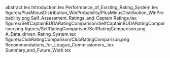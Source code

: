 abstract.tex
Introduction.tex
Performance_of_Existing_Rating_System.tex
figures/PlusMinusDistribution_WinProbability/PlusMinusDistribution_WinProbability.png
Self_Assessment_Ratings_and_Captain Ratings.tex
figures/SelfCaptainBUDARatingComparison/SelfCaptainBUDARatingComparison.png
figures/SelfRatingComparison/SelfRatingComparison.png
A_Data_driven_Rating_System.tex
figures/ClubRatingComparison/ClubRatingComparison.png
Recommendations_for_League_Commissioners_.tex
Summary_and_Future_Work.tex
